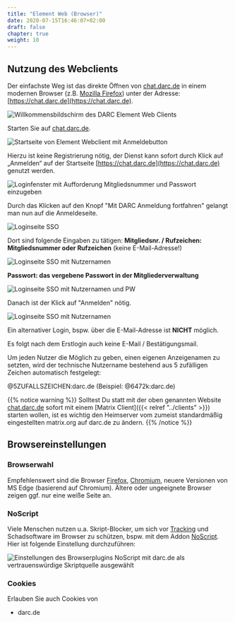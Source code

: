 ```yaml
---
title: "Element Web (Browser)"
date: 2020-07-15T16:46:07+02:00
draft: false
chapter: true
weight: 10
---
```


## Nutzung des Webclients

Der einfachste Weg ist das direkte Öffnen von [chat.darc.de](https://chat.darc.de) in einem modernen Browser (z.B. [Mozilla Firefox](https://www.mozilla.org/de/firefox/)) unter der Adresse: [https://chat.darc.de](https://chat.darc.de).

![Willkommensbildschirm des DARC Element Web Clients](/images/01_Welcome_de.png)

Starten Sie auf [chat.darc.de](https://chat.darc.de).

![Startseite von Element Webclient mit Anmeldebutton](/images/01_Welcome_de.png)

Hierzu ist keine Registrierung nötig, der Dienst kann sofort durch Klick auf „Anmelden“ auf der Startseite [https://chat.darc.de](https://chat.darc.de) genutzt werden.

![Loginfenster mit Aufforderung Mitgliedsnummer und Passwort einzugeben](/images/02_Login1_de.png)

Durch das Klicken auf den Knopf "Mit DARC Anmeldung fortfahren" gelangt man nun auf die Anmeldeseite. 

![Loginseite SSO](/images/01_sso_page_1.png)

Dort sind folgende Eingaben zu tätigen:
**Mitgliedsnr. / Rufzeichen: Mitgliedsnummer oder Rufzeichen**  (keine E-Mail-Adresse!)

![Loginseite SSO mit Nutzernamen](/images/01_sso_page_2.png)

**Passwort: das vergebene Passwort in der Mitgliederverwaltung**

![Loginseite SSO mit Nutzernamen und PW](/images/01_sso_page_3.png)

Danach ist der Klick auf "Anmelden" nötig.

![Loginseite SSO mit Nutzernamen](/images/01_sso_page_4.png)

Ein alternativer Login, bspw. über die E-Mail-Adresse ist **NICHT** möglich.

Es folgt nach dem Erstlogin auch keine E-Mail / Bestätigungsmail.

Um jeden Nutzer die Möglich zu geben, einen eigenen Anzeigenamen zu setzten, wird der technische Nutzername bestehend aus 5 zufälligen Zeichen automatisch festgelegt:

@5ZUFALLSZEICHEN:darc.de (Beispiel: @6472k:darc.de)

{{% notice warning %}}
Solltest Du statt mit der oben genannten Website [chat.darc.de](https://chat.darc.de) sofort mit einem [Matrix Client]({{< relref "../clients" >}}) starten wollen, ist es wichtig den Heimserver vom zumeist standardmäßig eingestellten matrix.org auf darc.de zu ändern.
{{% /notice %}}

## Browsereinstellungen

### Browserwahl

Empfehlenswert sind die Browser [Firefox](https://www.mozilla.org/de/firefox/new/), [Chromium](https://www.chromium.org/getting-involved/download-chromium), neuere Versionen von MS Edge (basierend auf Chromium). Ältere oder ungeeignete Browser zeigen ggf. nur eine weiße Seite an.

### NoScript

Viele Menschen nutzen u.a. Skript-Blocker, um sich vor [Tracking](https://tu-dresden.de/tu-dresden/newsportal/news/datenschutz-beim-website-tracking) und Schadsoftware im Browser zu schützen, bspw. mit dem Addon [NoScript](https://addons.mozilla.org/de/firefox/addon/noscript/). Hier ist folgende Einstellung durchzuführen:

![Einstellungen des Browserplugins NoScript mit darc.de als vertrauenswürdige Skriptquelle ausgewählt](/images/10_Sicherheit2_de.png)

### Cookies

Erlauben Sie auch Cookies von

- darc.de

